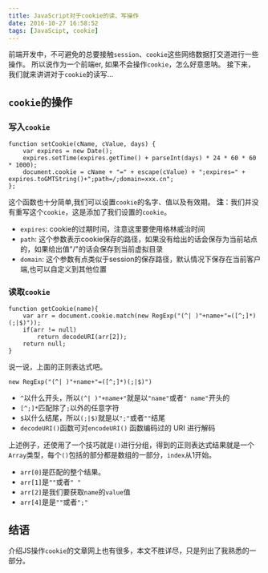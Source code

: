 ```yaml
---
title: JavaScript对于cookie的读、写操作
date: 2016-10-27 16:58:52
tags: [JavaScipt, cookie]
---
```



前端开发中，不可避免的总要接触`session`、`cookie`这些网络数据打交道进行一些操作。
所以说作为一个前端er,
如果不会操作`cookie`，怎么好意思呐。
接下来，我们就来讲讲对于`cookie`的读写...

<!--more-->
## `cookie`的操作

### 写入`cookie`

```  
function setCookie(cName, cValue, days) {  
    var expires = new Date();  
    expires.setTime(expires.getTime() + parseInt(days) * 24 * 60 * 60 * 1000);  
    document.cookie = cName + "=" + escape(cValue) + ";expires=" + expires.toGMTString()+";path=/;domain=xxx.cn";  
};  
```
这个函数也十分简单,我们可以设置`cookie`的名字、值以及有效期。
**注**：我们并没有重写这个`cookie`，这是添加了我们设置的`cookie`。
+ `expires`: cookie的过期时间，注意这里要使用格林威治时间
+ `path`: 这个参数表示cookie保存的路径，如果没有给出的话会保存为当前站点的，如果给出值"/"的话会保存到当前虚拟目录
+ `domain`: 这个参数有点类似于session的保存路径，默认情况下保存在当前客户端,也可以自定义到其他位置

### 读取`cookie`

```       
function getCookie(name){    
    var arr = document.cookie.match(new RegExp("(^| )"+name+"=([^;]*)(;|$)"));  
    if(arr != null) 
	    return decodeURI(arr[2]);
    return null;  
} 
```
说一说，上面的正则表达式吧。
```
new RegExp("(^| )"+name+"=([^;]*)(;|$)")
```
+ `^`以什么开头，所以`(^| )"+name+"`就是以`"name"`或者`" name"`开头的
+ `[^;]*`匹配除了`;`以外的任意字符
+ `$`以什么结尾，所以`(;|$)`就是以`";"`或者`""`结尾
+ `decodeURI()`函数可对`encodeURI()` 函数编码过的 URI 进行解码

上述例子，还使用了一个技巧就是`()`进行分组，得到的正则表达式结果就是一个`Array`类型，每个`()`包括的部分都是数组的一部分，`index`从1开始。
+ `arr[0]`是匹配的整个结果。
+ `arr[1]`是`""`或者`" "`
+ `arr[2]`是我们要获取`name`的`value`值
+ `arr[4]`是是`""`或者`";"`

## 结语

介绍JS操作`cookie`的文章网上也有很多，本文不胜详尽，只是列出了我熟悉的一部分。
